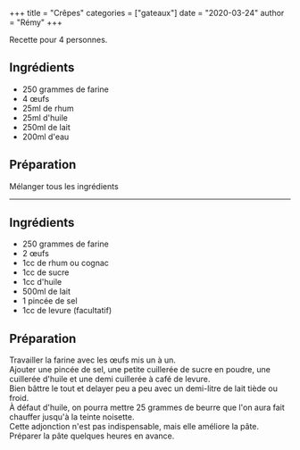 +++
title = "Crêpes"
categories = ["gateaux"]
date = "2020-03-24"
author = "Rémy"
+++

Recette pour 4 personnes.

<!--more-->
## Ingrédients

* 250 grammes de farine
* 4 œufs
* 25ml de rhum
* 25ml d'huile
* 250ml de lait
* 200ml d'eau

## Préparation

Mélanger tous les ingrédients

---
## Ingrédients

* 250 grammes de farine
* 2 œufs
* 1cc de rhum ou cognac
* 1cc de sucre
* 1cc d'huile
* 500ml de lait
* 1 pincée de sel
* 1cc de levure (facultatif)
## Préparation

Travailler la farine avec les œufs mis un à un.  
Ajouter une pincée de sel, une petite cuillerée de sucre en poudre, une cuillerée d'huile et une demi cuillerée à café de levure.  
Bien bâttre le tout et delayer peu a peu avec un demi-litre de lait tiède ou froid.  
À défaut d'huile, on pourra mettre 25 grammes de beurre que l'on aura fait chauffer jusqu'à la teinte noisette.  
Cette adjonction n'est pas indispensable, mais elle améliore la pâte.  
Préparer la pâte quelques heures en avance.
